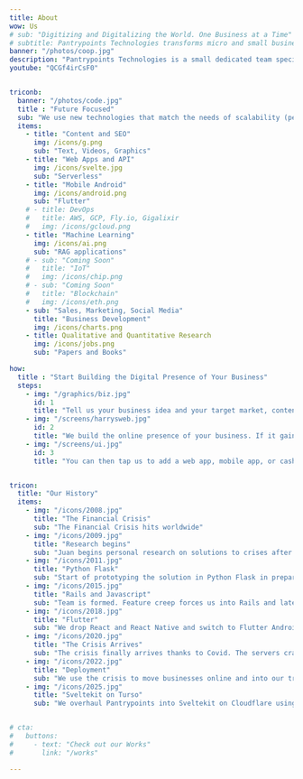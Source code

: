 ```yaml
---
title: About
wow: Us
# sub: "Digitizing and Digitalizing the World. One Business at a Time"
# subtitle: Pantrypoints Technologies transforms micro and small businesses into digital-capable ones through websites, apps, machine learning, blockchain, and IoT
banner: "/photos/coop.jpg"
description: "Pantrypoints Technologies is a small dedicated team specializing in transitioning the money system into the points system based on Supereconomics"
youtube: "QCGf4irCsF0"


triconb:
  banner: "/photos/code.jpg" 
  title : "Future Focused"
  sub: "We use new technologies that match the needs of scalability (performance), flexibility (no vendor lock-in), and maintainability (low cost). We are not enterprise at all."
  items:
    - title: "Content and SEO"
      img: /icons/g.png
      sub: "Text, Videos, Graphics"
    - title: "Web Apps and API"
      img: /icons/svelte.jpg
      sub: "Serverless"
    - title: "Mobile Android"
      img: /icons/android.png
      sub: "Flutter"    
    # - title: DevOps
    #   title: AWS, GCP, Fly.io, Gigalixir
    #   img: /icons/gcloud.png    
    - title: "Machine Learning"
      img: /icons/ai.png
      sub: "RAG applications"
    # - sub: "Coming Soon"
    #   title: "IoT"
    #   img: /icons/chip.png
    # - sub: "Coming Soon"
    #   title: "Blockchain"
    #   img: /icons/eth.png
    - sub: "Sales, Marketing, Social Media"
      title: "Business Development"
      img: /icons/charts.png
    - title: Qualitative and Quantitative Research
      img: /icons/jobs.png
      sub: "Papers and Books"

how:
  title : "Start Building the Digital Presence of Your Business"  
  steps:
    - img: "/graphics/biz.jpg"
      id: 1
      title: "Tell us your business idea and your target market, content, etc"  
    - img: "/screens/harrysweb.jpg"
      id: 2
      title: "We build the online presence of your business. If it gains traction within a year, then we hand it over to your control. If it fails, then we either pivot or abandon it just like a startup. In this way, your startup costs will be much lower"
    - img: "/screens/ui.jpg"
      id: 3
      title: "You can then tap us to add a web app, mobile app, or cashless payment in the future, or even try our 'trisactions' system (this last possibility is our <a href='/docs/supereconomics/eaas'>ultimate goal</a>)"


tricon:
  title: "Our History"
  items:
    - img: "/icons/2008.jpg"
      title: "The Financial Crisis"
      sub: "The Financial Crisis hits worldwide"
    - img: "/icons/2009.jpg"
      title: "Research begins"
      sub: "Juan begins personal research on solutions to crises after failing to get higher scholarship"
    - img: "/icons/2011.jpg"
      title: "Python Flask"
      sub: "Start of prototyping the solution in Python Flask in preparation for a 2019 Stagflation Crisis"
    - img: "/icons/2015.jpg"
      title: "Rails and Javascript"
      sub: "Team is formed. Feature creep forces us into Rails and later React"
    - img: "/icons/2018.jpg"
      title: "Flutter"
      sub: "We drop React and React Native and switch to Flutter Android without iOS to reduce costs. Our first app is a barter platform for students with language exchange as the main category."
    - img: "/icons/2020.jpg"
      title: "The Crisis Arrives"
      sub: "The crisis finally arrives thanks to Covid. The servers crash because of many signups. We drop Rails and switch to Phoenix to further reduce costs"
    - img: "/icons/2022.jpg"
      title: "Deployment"
      sub: "We use the crisis to move businesses online and into our trisactions system to prove that our system can alleviate the crisis that it was designed for. We successfully test barter-credits (bardits) for food to address food inflation"
    - img: "/icons/2025.jpg"
      title: "Sveltekit on Turso"
      sub: "We overhaul Pantrypoints into Sveltekit on Cloudflare using the Turso database in preparation for the coming crisis of 2028-2029 from Trump's policies Our correct predictions help strengthen superiority of <a href='https://superphysics.org/docs/supereconomics/social/economics/nutshell'>Supereconomics</a> over Economics"


# cta:
#   buttons:
#     - text: "Check out our Works"
#       link: "/works"

---
```

